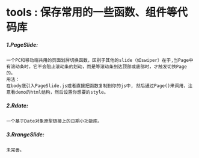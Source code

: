 # tools : 保存常用的一些函数、组件等代码库
##### 1.PageSlide:
	一个PC和移动端共用的页面划屏切换函数，区别于其他的slide（如swiper）在于,当Page中有滚动条时，它不会阻止滚动条的划动，而是等滚动条到达顶部或底部时，才触发切换Page的。
	用法：
	在body底引入PageSlide.js或者直接把函数复制到你的js中, 然后通过Page()来调用，注意看demo的html结构，然后设置你想要的style。
##### 2.Rdate:
	一个基于Date对象原型链接上的日期小功能库。
##### 3.RrangeSlide:
    未完善。
